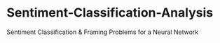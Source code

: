 # Sentiment-Classification-Analysis
Sentiment Classification &amp; Framing Problems for a Neural Network

